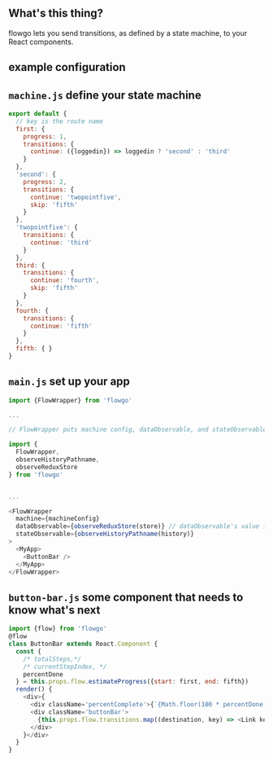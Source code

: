 ## What's this thing?
flowgo lets you send transitions, as defined by a state machine, to your React components.

## example configuration

## `machine.js` define your state machine
```js
export default {
  // key is the route name
  first: {
    progress: 1,
    transitions: {
      continue: ({loggedin}) => loggedin ? 'second' : 'third'
    }
  },
  'second': {
    progress: 2,
    transitions: {
      continue: 'twopointfive',
      skip: 'fifth'
    }
  },
  'twopointfive': {
    transitions: {
      continue: 'third'
    }
  },
  third: {
    transitions: {
      continue: 'fourth',
      skip: 'fifth'
    }
  },
  fourth: {
    transitions: {
      continue: 'fifth'
    }
  },
  fifth: { }
}
```

## `main.js` set up your app
```js
import {FlowWrapper} from 'flowgo'

...

// FlowWrapper puts machine config, dataObservable, and stateObservable in child context using getChildContext

import {
  FlowWrapper,
  observeHistoryPathname,
  observeReduxStore
} from 'flowgo'


...

<FlowWrapper
  machine={machineConfig}
  dataObservable={observeReduxStore(store)} // dataObservable's value is passed to computed transitions
  stateObservable={observeHistoryPathname(history)}
>
  <MyApp>
    <ButtonBar />
  </MyApp>
</FlowWrapper>
```

## `button-bar.js` some component that needs to know what's next
```js
import {flow} from 'flowgo'
@flow
class ButtonBar extends React.Component {
  const {
    /* totalSteps,*/
    /* currentStepIndex, */
    percentDone
  } = this.props.flow.estimateProgress({start: first, end: fifth})
  render() {
    <div>{
      <div className='percentComplete'>{`{Math.floor(100 * percentDone)}% complete`}</div>
      <div className='buttonBar'>
        {this.props.flow.transitions.map((destination, key) => <Link key={key} to={destination}>{key}</Link>)
      </div>
    }</div>
  }
}
```
